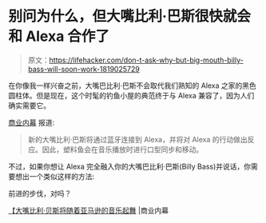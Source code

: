# 别问为什么，但大嘴比利·巴斯很快就会和 Alexa 合作了

> 原文：<https://lifehacker.com/don-t-ask-why-but-big-mouth-billy-bass-will-soon-work-1819025729>

在你像我一样兴奋之前，大嘴巴比利·巴斯不会取代我们熟知的 Alexa 之家的黑色圆柱体。但是现在，这个时髦的钓鱼小屋的典范终于与 Alexa 兼容了，因为人们确实需要它。



[商业内幕](http://www.businessinsider.com/amazons-alexa-billy-big-mouth-bass-2017-9?IR=T) 报道:

> 新的大嘴比利·巴斯将通过蓝牙连接到 Alexa，并将对 Alexa 的行动做出反应。因此，塑料鱼会在音乐播放时进行口型同步和移动。

不过，如果你想让 Alexa 完全融入你的大嘴巴比利·巴斯(Billy Bass)并说话，你需要想出一个类似这样的方法:

前进的步伐，对吗？

[【大嘴比利·贝斯将随着亚马逊的音乐起舞](http://www.businessinsider.com/amazons-alexa-billy-big-mouth-bass-2017-9?IR=T) |商业内幕
